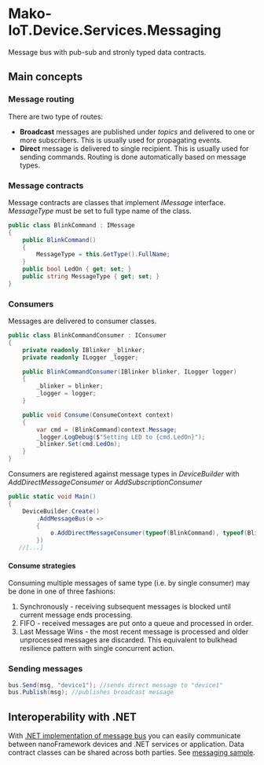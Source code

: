 # Mako-IoT.Device.Services.Messaging
Message bus with pub-sub and stronly typed data contracts.

## Main concepts

### Message routing
There are two type of routes:
- **Broadcast** messages are published under _topics_ and delivered to one or more subscribers. This is usually used for propagating events.
- **Direct** message is delivered to single recipient. This is usually used for sending commands.
Routing is done automatically based on message types.

### Message contracts
Message contracts are classes that implement _IMessage_ interface. _MessageType_ must be set to full type name of the class.
```c#
public class BlinkCommand : IMessage
{
    public BlinkCommand()
    {
        MessageType = this.GetType().FullName;
    }
    public bool LedOn { get; set; }
    public string MessageType { get; set; }
}
```

### Consumers
Messages are delivered to consumer classes.
```c#
public class BlinkCommandConsumer : IConsumer
{
    private readonly IBlinker _blinker;
    private readonly ILogger _logger;

    public BlinkCommandConsumer(IBlinker blinker, ILogger logger)
    {
        _blinker = blinker;
        _logger = logger;
    }

    public void Consume(ConsumeContext context)
    {
        var cmd = (BlinkCommand)context.Message;
        _logger.LogDebug($"Setting LED to {cmd.LedOn}");
        _blinker.Set(cmd.LedOn);
    }
}
```
Consumers are registered against message types in _DeviceBuilder_ with _AddDirectMessageConsumer_ or _AddSubscriptionConsumer_
```c#
public static void Main()
{
    DeviceBuilder.Create()
        .AddMessageBus(o =>
        {
            o.AddDirectMessageConsumer(typeof(BlinkCommand), typeof(BlinkCommandConsumer), ConsumeStrategy.LastMessageWins);
        })
   //[...]
```
#### Consume strategies
Consuming multiple messages of same type (i.e. by single consumer) may be done in one of three fashions:
1. Synchronously - receiving subsequent messages is blocked until current message ends processing.
2. FIFO - received messages are put onto a queue and processed in order.
3. Last Message Wins - the most recent message is processed and older unprocessed messages are discarded. This equivalent to bulkhead resilience pattern with single concurrent action.

### Sending messages
```c#
bus.Send(msg, "device1"); //sends direct message to "device1"
bus.Publish(msg); //publishes broadcast message
```

## Interoperability with .NET
With [.NET implementation of message bus](https://github.com/CShark-Hub/Mako-IoT.Core.Services.Messaging) you can easily communicate between nanoFramework devices and .NET services or application. Data contract classes can be shared across both parties. See [messaging sample](https://github.com/CShark-Hub/Mako-IoT.Device.Samples/tree/main/Messaging).
